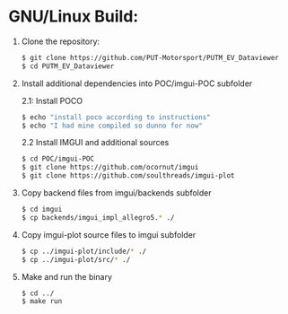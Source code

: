# GNU/Linux Build:
1. Clone the repository:
	```bash
	$ git clone https://github.com/PUT-Motorsport/PUTM_EV_Dataviewer
	$ cd PUTM_EV_Dataviewer
	```
2. Install additional dependencies into POC/imgui-POC subfolder

	2.1: Install POCO
	```bash
	$ echo "install poco according to instructions"
	$ echo "I had mine compiled so dunno for now"
	```
	2.2 Install IMGUI and additional sources
	```bash
	$ cd POC/imgui-POC
	$ git clone https://github.com/ocornut/imgui
	$ git clone https://github.com/soulthreads/imgui-plot
	```
3. Copy backend files from imgui/backends subfolder
	```bash
	$ cd imgui
	$ cp backends/imgui_impl_allegro5.* ./
	```
4. Copy imgui-plot source files to imgui subfolder
	```bash
	$ cp ../imgui-plot/include/* ./
	$ cp ../imgui-plot/src/* ./
	```
5. Make and run the binary
	```bash
	$ cd ../
	$ make run
	```
	
